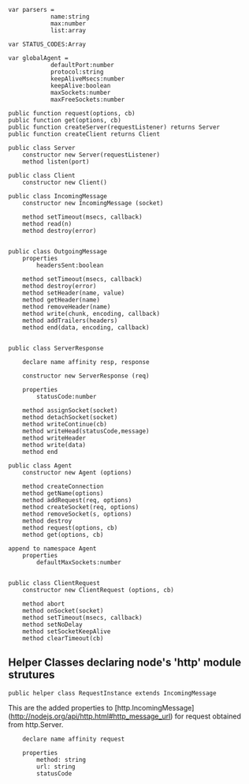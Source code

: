 
    var parsers = 
                name:string
                max:number
                list:array

    var STATUS_CODES:Array
            
    var globalAgent = 
                defaultPort:number
                protocol:string
                keepAliveMsecs:number
                keepAlive:boolean
                maxSockets:number
                maxFreeSockets:number
        
    public function request(options, cb) 
    public function get(options, cb) 
    public function createServer(requestListener) returns Server
    public function createClient returns Client
    
    public class Server
        constructor new Server(requestListener) 
        method listen(port)

    public class Client
        constructor new Client() 
    
    public class IncomingMessage
        constructor new IncomingMessage (socket) 
        
        method setTimeout(msecs, callback) 
        method read(n) 
        method destroy(error) 
    
    
    public class OutgoingMessage
        properties
            headersSent:boolean
        
        method setTimeout(msecs, callback) 
        method destroy(error) 
        method setHeader(name, value) 
        method getHeader(name) 
        method removeHeader(name) 
        method write(chunk, encoding, callback) 
        method addTrailers(headers) 
        method end(data, encoding, callback) 
    
    
    public class ServerResponse
        
        declare name affinity resp, response

        constructor new ServerResponse (req) 
        
        properties
            statusCode:number
        
        method assignSocket(socket) 
        method detachSocket(socket) 
        method writeContinue(cb) 
        method writeHead(statusCode,message) 
        method writeHeader
        method write(data)
        method end    
    
    public class Agent
        constructor new Agent (options) 
        
        method createConnection
        method getName(options) 
        method addRequest(req, options) 
        method createSocket(req, options) 
        method removeSocket(s, options) 
        method destroy
        method request(options, cb) 
        method get(options, cb) 
    
    append to namespace Agent
        properties
            defaultMaxSockets:number
    
    
    public class ClientRequest
        constructor new ClientRequest (options, cb) 
        
        method abort
        method onSocket(socket) 
        method setTimeout(msecs, callback) 
        method setNoDelay
        method setSocketKeepAlive
        method clearTimeout(cb) 


## Helper Classes declaring node's 'http' module strutures
    
    public helper class RequestInstance extends IncomingMessage

This are the added properties to [http.IncomingMessage] (http://nodejs.org/api/http.html#http_message_url)
for request obtained from http.Server.
        
        declare name affinity request

        properties
            method: string
            url: string
            statusCode



